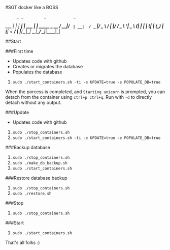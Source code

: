 #SGT docker like a BOSS

         _ _         _            _
 ___  __| | |_    __| | ___   ___| | _____ _ __
/ __|/ _` | __|  / _` |/ _ \ / __| |/ / _ \ '__|
\__ \ (_| | |_  | (_| | (_) | (__|   <  __/ |
|___/\__,_|\__|  \__,_|\___/ \___|_|\_\___|_|


##Start


###First time

* Updates code with github
* Creates or migrates the database
* Populates the database

1. `sudo ./start_containers.sh -ti -e UPDATE=true -e POPULATE_DB=true`

When the porcess is completed, and `Starting unicorn` is prompted, you can detach from the container using `ctrl+p ctrl+q`.
Run with `-d` to directly detach without any output.


###Update

* Updates code with github

1. `sudo ./stop_containers.sh`
2. `sudo ./start_containers.sh -ti -e UPDATE=true -e POPULATE_DB=true`


###Backup database

1. `sudo ./stop_containers.sh`
2. `sudo ./make_db_backup.sh`
3. `sudo ./start_containers.sh`


###Restore database backup

1. `sudo ./stop_containers.sh`
2. `sudo ./restore.sh`


###Stop

1. `sudo ./stop_containers.sh`


###Start

1. `sudo ./start_containers.sh`


That's all folks :)
